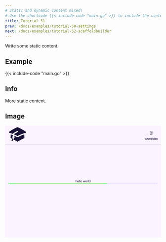 ```yaml
---
# Static and dynamic content mixed!
# Use the shortcode {{< include-code "main.go" >}} to include the content of the file as a go-code block.
title: Tutorial 51
prev: /docs/examples/tutorial-50-settings
next: /docs/examples/tutorial-52-scaffoldbuilder
---
```


Write some static content.

## Example
{{< include-code "main.go" >}}

## Info
More static content.

## Image
![](screenshot-01.png)
